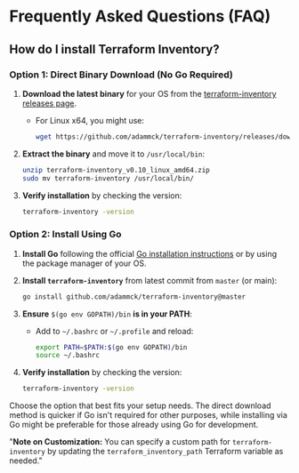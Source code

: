 # Frequently Asked Questions (FAQ)

## How do I install Terraform Inventory?

### Option 1: Direct Binary Download (No Go Required)

1. **Download the latest binary** for your OS from the [terraform-inventory releases page](https://github.com/adammck/terraform-inventory/releases).
   - For Linux x64, you might use:
     ```bash
     wget https://github.com/adammck/terraform-inventory/releases/download/v0.10/terraform-inventory_v0.10_linux_amd64.zip
     ```

2. **Extract the binary** and move it to `/usr/local/bin`:
   ```bash
   unzip terraform-inventory_v0.10_linux_amd64.zip
   sudo mv terraform-inventory /usr/local/bin/
   ```

3. **Verify installation** by checking the version:
   ```bash
   terraform-inventory -version
   ```

### Option 2: Install Using Go

1. **Install Go** following the official [Go installation instructions](https://golang.org/doc/install) or by using the package manager of your OS.

2. **Install `terraform-inventory`** from latest commit from `master` (or main):
   ```bash
   go install github.com/adammck/terraform-inventory@master
   ```

3. **Ensure** `$(go env GOPATH)/bin` **is in your PATH**:
   - Add to `~/.bashrc` or `~/.profile` and reload:
     ```bash
     export PATH=$PATH:$(go env GOPATH)/bin
     source ~/.bashrc
     ```

4. **Verify installation** by checking the version:
   ```bash
   terraform-inventory -version
   ```

Choose the option that best fits your setup needs. The direct download method is quicker if Go isn't required for other purposes, while installing via Go might be preferable for those already using Go for development.

"**Note on Customization:** You can specify a custom path for `terraform-inventory` by updating the `terraform_inventory_path` Terraform variable as needed."
